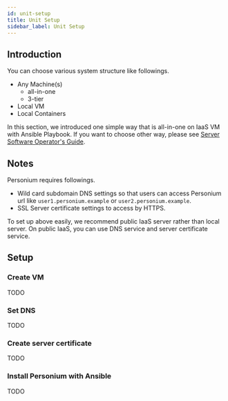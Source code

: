 ```yaml
---
id: unit-setup
title: Unit Setup
sidebar_label: Unit Setup
---
```


## Introduction

You can choose various system structure like followings.

- Any Machine(s)
  - all-in-one
  - 3-tier
- Local VM
- Local Containers

In this section, we introduced one simple way that is all-in-one on IaaS VM with Ansible Playbook.
If you want to choose other way, please see [Server Software Operator's Guide](../server-operator/README.md).

## Notes

Personium requires followings.

- Wild card subdomain DNS settings so that users can access Personium url like `user1.personium.example` or `user2.personium.example`.
- SSL Server certificate settings to access by HTTPS.

To set up above easily, we recommend public IaaS server rather than local server.
On public IaaS, you can use DNS service and server certificate service.

## Setup

### Create VM

TODO

### Set DNS

TODO

### Create server certificate

TODO

### Install Personium with Ansible

TODO
